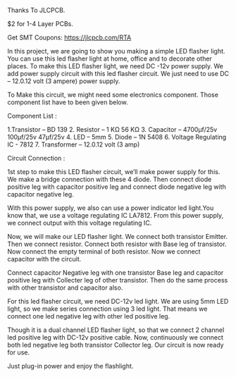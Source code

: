 Thanks To JLCPCB.

$2 for 1-4 Layer PCBs.

Get SMT Coupons: https://jlcpcb.com/RTA



In this project, we are going to show you making a simple LED flasher light. You can use this led flasher light at home, office and to decorate other places. 
To make this LED flasher light, we need DC -12v power supply. We add power supply circuit with this led flasher circuit. We just need to use DC – 12.0.12 volt (3 ampere) power supply.


To Make this circuit, we might need some electronics component. Those component list have to been given below.

Component List :

1.Transistor – BD 139
2. Resistor –  1 KΩ
56 KΩ
3. Capacitor – 4700µf/25v
                       100µf/25v
                        47µf/25v
4. LED – 5mm
5. Diode – 1N 5408
6. Voltage Regulating IC - 7812
7. Transformer – 12.0.12 volt (3 amp)


Circuit Connection :


1st step to make this LED flasher circuit, we’ll make power supply for this. We make a bridge connection with these 4 diode. Then connect diode positive leg with capacitor positive leg and connect diode negative leg with capacitor negative leg. 

With this power supply, we also can use a power indicator led light.You know that, we use a voltage regulating IC LA7812. From this power supply, we connect output with this voltage regulating IC. 

Now, we will make our LED flasher light.
We connect both transistor Emitter. Then we connect resistor. Connect both resistor with Base leg of transistor. Now connect the empty terminal of both resistor. Now we connect capacitor with the circuit.

Connect capacitor Negative leg with one transistor Base leg and capacitor positive leg with Collecter leg of other transistor. Then do the same process with other transistor and capacitor also.

For this led flasher circuit, we need DC-12v led light. We are using 5mm LED light, so we make series connection using 3 led light. That means we connect one led negative leg with other led positive leg.

Though it is a dual channel LED flasher light, so that we connect 2 channel led positive leg with DC-12v positive cable.
Now, continuously we connect both led negative leg both transistor Collector leg. Our circuit is now ready for use.

 Just plug-in power and enjoy the flashlight. 
